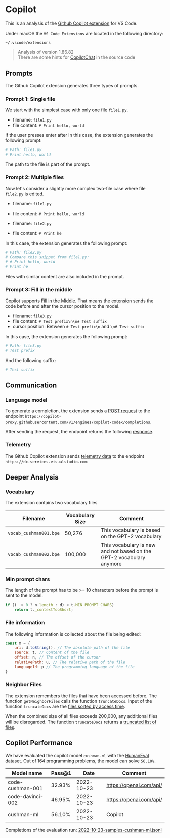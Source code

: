 # Copilot 

This is an analysis of the [Github Copilot extension](https://github.com/features/copilot) for VS Code.

Under macOS the `VS Code Extensions` are located in the following directory:
```
~/.vscode/extensions
```

> Analysis of version 1.86.82  
> There are some hints for [CopilotChat](https://github.com/github-copilot/chat_waitlist_signup) in the source code

## Prompts
The Github Copilot extension generates three types of prompts.
### Prompt 1: Single file
We start with the simplest case with only one file `file1.py`.

* filename: `file1.py`  
* file content: `# Print hello, world`

If the user presses enter after In this case, the extension generates the following prompt:
``` Python
# Path: file1.py
# Print hello, world
```
The path to the file is part of the prompt.

### Prompt 2: Multiple files
Now let's consider a slightly more complex two-file case where file `file2.py` is edited.

* filename: `file1.py`  
* file content: `# Print hello, world`

* filename: `file2.py`
* file content: `# Print he`

In this case, the extension generates the following prompt:
``` Python
# Path: file2.py
# Compare this snippet from file1.py:
# # Print hello, world
# Print he
```
Files with similar content are also included in the prompt.

### Prompt 3: Fill in the middle
Copilot supports [Fill in the Middle](https://arxiv.org/pdf/2207.14255.pdf). That means the extension sends the code before and after the cursor position to the model.
* filename: `file3.py`  
* file content: `# Test prefix\n\n# Test suffix`
* cursor position: Between  `# Test prefix\n` and `\n# Test suffix`

In this case, the extension generates the following prompt:
``` Python
# Path: file3.py
# Test prefix
```

And the following suffix:
``` Python
# Test suffix
```

## Communication
### Language model
To generate a completion, the extension sends a [POST request](prompt.json) to the endpoint `https://copilot-proxy.githubusercontent.com/v1/engines/copilot-codex/completions`.

After sending the request, the endpoint returns the following [response](completion.json).

### Telemetry
The Github Copilot extension sends [telemetry data](telemetry.json) to the endpoint `https://dc.services.visualstudio.com`:

## Deeper Analysis

### Vocabulary
The extension contains two vocabulary files

| Filename | Vocabulary Size | Comment
| --- | --- | --- |
| `vocab_cushman001.bpe` | 50,276 | This vocabulary is based on the GPT-2 vocabulary |
| `vocab_cushman002.bpe` | 100,000 | This vocabulary is new and not based on the GPT-2 vocabulary anymore |

### Min prompt chars
The length of the prompt has to be >= 10 characters before the prompt is sent to the model.

``` Javascript
if ((_ > 0 ? n.length : d) < t.MIN_PROMPT_CHARS)
    return t._contextTooShort;
```

### File information
The following information is collected about the file being edited:
``` Javascript
const m = {
    uri: d.toString(), // The absolute path of the file
    source: t, // Content of the file
    offset: n, // The offset of the cursor
    relativePath: u, // The relative path of the file
    languageId: p // The programming language of the file
}
```

### Neighbor Files
The extension remembers the files that have been accessed before. The function `getNeighborFiles` calls the function `truncateDocs`. Input of the function `truncateDocs` are the [files sorted by access time](truncated-input.json). 

When the combined size of all files exceeds 200,000, any additional files will be disregarded. The function `truncateDocs` returns a [truncated list of files](truncated-output.json).

## Copilot Performance
We have evaluated the copilot model `cushman-ml` with the [HumanEval](https://github.com/openai/human-eval) dataset. Out of 164 programming problems, the model can solve `56.10%`.

| Model name | Pass@1 | Date | Comment
| - | - | - | - |
| code-cushman-001 | 32.93% | 2022-10-23 | https://openai.com/api/
| code-davinci-002 | 46.95% | 2022-10-23 | https://openai.com/api/
| cushman-ml | 56.10% | 2022-10-23 | Copilot


Completions of the evaluation run: [2022-10-23-samples-cushman-ml.jsonl](2022-10-23-samples-cushman-ml.jsonl)